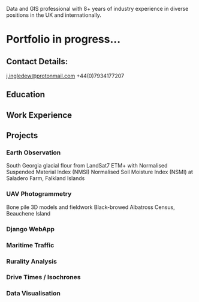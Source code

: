 Data and GIS professional with 8+ years of industry experience in diverse
positions in the UK and internationally.

# Portfolio in progress...

## Contact Details:
j.ingledew@protonmail.com
+44(0)7934177207

## Education

## Work Experience

## Projects

### Earth Observation
  
  South Georgia glacial flour from LandSat7 ETM+ with Normalised Suspended Material Index (NMSI)
  Normalised Soil Moisture Index (NSMI) at Saladero Farm, Falkland Islands

### UAV Photogrammetry

  Bone pile 3D models and fieldwork
  Black-browed Albatross Census, Beauchene Island

### Django WebApp

### Maritime Traffic

### Rurality Analysis

### Drive Times / Isochrones

### Data Visualisation
